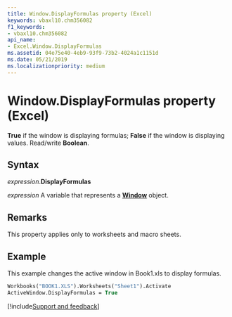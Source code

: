 ```yaml
---
title: Window.DisplayFormulas property (Excel)
keywords: vbaxl10.chm356082
f1_keywords:
- vbaxl10.chm356082
api_name:
- Excel.Window.DisplayFormulas
ms.assetid: 04e75e40-4eb9-93f9-73b2-4024a1c1151d
ms.date: 05/21/2019
ms.localizationpriority: medium
---
```



# Window.DisplayFormulas property (Excel)

**True** if the window is displaying formulas; **False** if the window is displaying values. Read/write **Boolean**.


## Syntax

_expression_.**DisplayFormulas**

_expression_ A variable that represents a **[Window](Excel.Window.md)** object.


## Remarks

This property applies only to worksheets and macro sheets.


## Example

This example changes the active window in Book1.xls to display formulas.

```vb
Workbooks("BOOK1.XLS").Worksheets("Sheet1").Activate 
ActiveWindow.DisplayFormulas = True 

```



[!include[Support and feedback](~/includes/feedback-boilerplate.md)]
